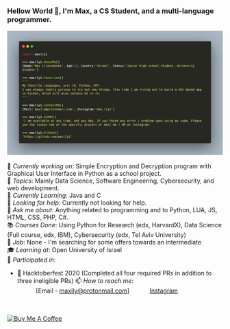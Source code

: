 
 
### Hellow World 👋, I'm Max, a CS Student, and a multi-language programmer. <br>
 
![](https://github.com/maxily1/maxily1/blob/master/AboutMe.png)

 
🔭 *Currently working on*:  Simple Encryption and Decryption program with Graphical User Interface in Python as a school project. <br> 
💖 *Topics*: Mainly Data Science, Software Engineering, Cybersecurity, and web development. <br>
🌱 *Currently Learning*: Java and C<br>
🤔 *Looking for help*: Currently not looking for help.<br>
💬 *Ask me about*: Anything related to programming and to Python, LUA, JS, HTML, CSS, PHP, C#. <br>
📚 *Courses Done*: Using Python for Research (edx, HarvardX), Data Science (Full course, edx, IBM), Cybersecurity (edx, Tel Aviv University) <br>
🏢 *Job*: None - I'm searching for some offers towards an intermediate <br>
🎓 *Learning at*: Open University of Israel <br>
🎉 *Participated in*: <br>
* 🎉 Hacktoberfest 2020 (Completed all four required PRs in addition to three ineligible PRs)
📫 *How to reach me*: <br>
&nbsp;&nbsp;&nbsp;&nbsp;&nbsp;&nbsp;&nbsp;&nbsp;&nbsp;&nbsp; [Email - maxily@protonmail.com]
&nbsp;&nbsp;&nbsp;&nbsp;&nbsp;&nbsp;&nbsp;&nbsp;&nbsp;&nbsp; [Instagram](https://instagram.com/max_ily1)
<br>
<br>
<a href="https://www.buymeacoffee.com/maxily1" target="_blank"><img src="https://cdn.buymeacoffee.com/buttons/lato-orange.png" alt="Buy Me A Coffee" style="height: 51px !important;width: 80px !important;" ></a>


 
 

